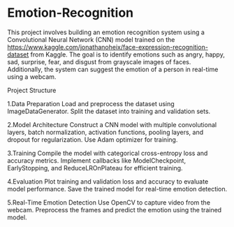 # Emotion-Recognition
This project involves building an emotion recognition system using a Convolutional Neural Network (CNN) model trained on the https://www.kaggle.com/jonathanoheix/face-expression-recognition-dataset from Kaggle. The goal is to identify emotions such as angry, happy, sad, surprise, fear, and disgust from grayscale images of faces. Additionally, the system can suggest the emotion of a person in real-time using a webcam.

Project Structure

1.Data Preparation
Load and preprocess the dataset using ImageDataGenerator.
Split the dataset into training and validation sets.

2.Model Architecture
Construct a CNN model with multiple convolutional layers, batch normalization, activation functions, pooling layers, and dropout for regularization.
Use Adam optimizer for training.

3.Training
Compile the model with categorical cross-entropy loss and accuracy metrics.
Implement callbacks like ModelCheckpoint, EarlyStopping, and ReduceLROnPlateau for efficient training.

4.Evaluation
Plot training and validation loss and accuracy to evaluate model performance.
Save the trained model for real-time emotion detection.

5.Real-Time Emotion Detection
Use OpenCV to capture video from the webcam.
Preprocess the frames and predict the emotion using the trained model.

